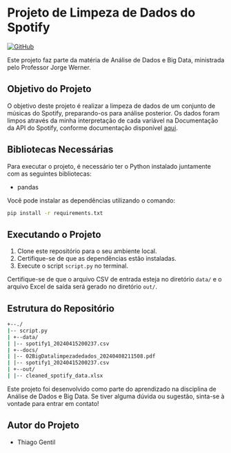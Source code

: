 # Projeto de Limpeza de Dados do Spotify

[![GitHub](https://img.shields.io/badge/Visit-My%20Profile-0891B2?style=flat-square&logo=github)](https://github.com/Tgentil)

Este projeto faz parte da matéria de Análise de Dados e Big Data, ministrada pelo Professor Jorge Werner.

## Objetivo do Projeto

O objetivo deste projeto é realizar a limpeza de dados de um conjunto de músicas do Spotify, preparando-os para análise posterior. Os dados foram limpos através da minha interpretação de cada variável na Documentação da API do Spotify, conforme documentação disponível [aqui](https://developer.spotify.com/documentation/web-api/reference/get-audio-features).

## Bibliotecas Necessárias

Para executar o projeto, é necessário ter o Python instalado juntamente com as seguintes bibliotecas:

- pandas

Você pode instalar as dependências utilizando o comando:

```bash
pip install -r requirements.txt
```

## Executando o Projeto

1. Clone este repositório para o seu ambiente local.
2. Certifique-se de que as dependências estão instaladas.
3. Execute o script `script.py` no terminal.

Certifique-se de que o arquivo CSV de entrada esteja no diretório `data/` e o arquivo Excel de saída será gerado no diretório `out/`.

## Estrutura do Repositório

```bash
+--./
|-- script.py
| +--data/
| |-- spotify1_20240415200237.csv
| +--docs/
| |-- 02BigDatalimpezadedados_20240408211508.pdf
| |-- spotify1_20240415200237.csv
| +--out/
| |-- cleaned_spotify_data.xlsx
```

Este projeto foi desenvolvido como parte do aprendizado na disciplina de Análise de Dados e Big Data. Se tiver alguma dúvida ou sugestão, sinta-se à vontade para entrar em contato!

## Autor do Projeto

- Thiago Gentil
